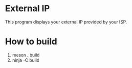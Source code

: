 # External IP

This program displays your external IP provided by your
ISP.

# How to build

1. meson . build
2. ninja -C build

